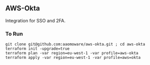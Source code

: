 ## AWS-Okta

Integration for SSO and 2FA.

### To Run
```hcl
git clone git@github.com:aaomoware/aws-okta.git ; cd aws-okta
terraform init -upgrade=true
terraform plan -var region=eu-west-1 -var profile=aws-okta
terraform apply -var region=eu-west-1 -var profile=aws=okta
```

